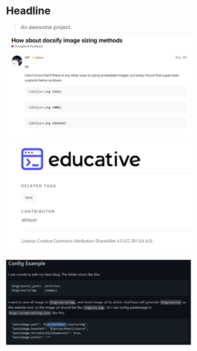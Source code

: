 # Headline

> An awesome project.

![](2022-11-21-13-47-07.png)

![](/docs/images/2022-11-21-13-52-05.png)

![](/docs/images/2022-11-21-14-22-50.png)